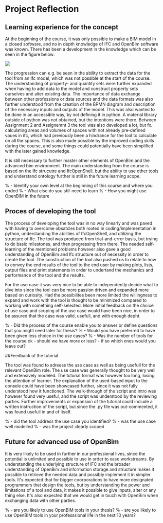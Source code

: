 # Project Reflection
## Learning experience for the concept
At the beginning of the course, it was only possible to make a BIM model in a closed software, and no in depth knowledge of IFC and OpenBim software was known. 
There has been a development in the knowledge which can be seen in the figure below: 


<img src="/Role_progression.svg">

The progression can e.g. be seen in the ability to extract the data for the tool from an Ifc model, which was not possible at the start of the course. The understanding of property- and quantity sets were further expanded when having to add data to the model and construct property sets ourselves and alter existing data. 
The importance of data exchange between other professions or data sources and the data formats was also further understood from the creation of the BPMN diagram and description of the necessary inputs and outputs of the model. This was also wanted to be done in an accessible way, by not defining it in python. A material library outside of python was not obtained, but the intentions were there. Between Assignment 2 and Assignemnt 3 the tool was also developed a lot, but fx. calculating areas and volumes of spaces with not already pre-defined vaues in ifc, which had previously been a hindrance for the tool to calculate on all the spaces. This is also made possible by the improved coding skills during the course, and some things could potentially have been simplified with the later gained knowledge. 

It is still necessary to further master other elements of OpenBim and the advanced bim environment. The main understanding from the course is based on the Ifc strucutre and IfcOpenShell, but the ability to use other tools and understand ontology further is still in the future learning scope. 


% - Identify your own level at the beginning of this course and where you ended
% - What else do you still need to learn
% - How you might use OpenBIM in the future


## Proces of developing the tool

The process of developing the tool was in no way linearly and was paved with having to overcome obsatcles both rooted in coding/implementation in python, understanding the abilities of IfcOpenShell, and utilizing the structure of Ifc. The tool was produced from trial-and-error basis, but trying to do basic milestones, and then progressing from there. The needed self-learning of the mentioned problems however also gave a good understanding of OpenBim and Ifc structure out of necessity in order to create the tool. 
The construction of the tool also pushed us to relate to how to convey the end results of the tool to the end user by making plots, lists, output files and print statements in order to undertand the mechanics and performance of the tool and the results.

For the use case it was very nice to be able to independently decide what to dive into since the tool can be more passion driven and expanded more based on curiosity. Had the possibilites been more limited the willingness to expand and work with the tool is thought to be minimized compared to working with something self-selected. More initial feedback on the choice of use case and scoping of the use case would have been nice, in order to be assured that the case was valid, usefull, and with enough depht.   


% - Did the process of the course enable you to answer or define questions that you might need later for thesis?
% - Would you have preferred to have been given less choice in the use cases?
% - Was the number of tools for the course ok - should we have more or less? - if so which ones would you leave out?




##Feedback of the tutorial

The tool was found to adreess the use case as well as being usefull for the relevant OpenBim role. The use case was generally thought to be very well and extensively modeled. The tutorial format was however too long, losing the attention of learner. The explanation of the used-based input to the console could have been showcased further, since it was not fully understood how it functioned. The walk-through of the script and intro was however found very useful, and the script was understood by the reviewing parties. Further improvements or expansion of the tutorial could include a written instruction of the script, but since the .py file was out-commented, it was found usefull in and of itself. 


% - did the tool address the use case you identified?
% - was the use case well modelled
% - was the project clearly scoped



## Future for advanced use of OpenBim

It is very likely to be used in further in our prefessional lives, since the potential is unlimited and possible to use in order to ease workstreams. By understanding the underlying structure of IFC and the broader understanding of OpenBim and information storage and structure makes it possible to retrieve the needed data and possibly implement it in simpler tools. It's expected that for bigger coorporations to have more designated programmers that design the tools, but by understanding the power and limitations of a tool and data, it makes it possible to give inputs, alter or any thing else. It's also expected that we would get in touch with OpenBim when exchanging data with other parties. 


% - are you likely to use OpenBIM tools in your thesis?
% - are you likely to use OpenBIM tools in your professsional life in the next 10 years?


